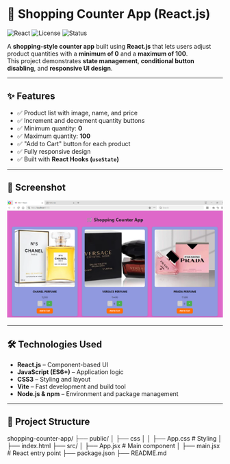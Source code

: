 # 🛒 Shopping Counter App (React.js)

![React](https://img.shields.io/badge/React-18.0.0-blue?logo=react)
![License](https://img.shields.io/badge/https://github.com/nencymaisuriya/MIT-License-)
![Status](https://img.shields.io/badge/Status-Active-success)

A **shopping-style counter app** built using **React.js** that lets users adjust product quantities with a **minimum of 0** and a **maximum of 100**.  
This project demonstrates **state management**, **conditional button disabling**, and **responsive UI design**.

---

## ✨ Features
- ✅ Product list with image, name, and price
- ✅ Increment and decrement quantity buttons
- ✅ Minimum quantity: **0**
- ✅ Maximum quantity: **100**
- ✅ "Add to Cart" button for each product
- ✅ Fully responsive design
- ✅ Built with **React Hooks (`useState`)**

---

## 📸 Screenshot
![Shopping Counter App Screenshot](./src//assets/Screenshot%202025-08-11%20144458.png)

---

## 🛠️ Technologies Used
- **React.js** – Component-based UI
- **JavaScript (ES6+)** – Application logic
- **CSS3** – Styling and layout
- **Vite** – Fast development and build tool
- **Node.js & npm** – Environment and package management

---

## 📂 Project Structure
shopping-counter-app/
├── public/
│ ├── css
│ │ ├── App.css # Styling
│ ├── index.html
├── src/
│ ├── App.jsx # Main component
│ ├── main.jsx # React entry point
├── package.json
├── README.md